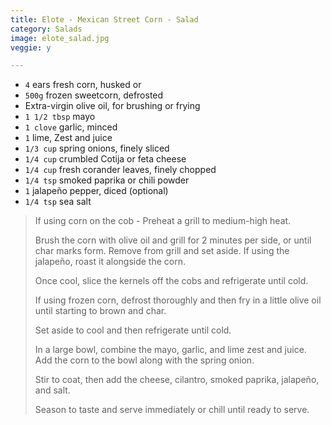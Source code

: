```yaml
---
title: Elote - Mexican Street Corn - Salad
category: Salads
image: elote_salad.jpg
veggie: y

--- 
```


* `4` ears fresh corn, husked 
or
* `500g` frozen sweetcorn, defrosted
* Extra-virgin olive oil, for brushing or frying 
* `1 1/2 tbsp` mayo
* `1 clove` garlic, minced
* `1` lime, Zest and juice
* `1/3 cup` spring onions, finely sliced
* `1/4 cup` crumbled Cotija or feta cheese
* `1/4 cup` fresh corander leaves, finely chopped 
* `1/4 tsp` smoked paprika or chili powder
* `1` jalapeño pepper, diced (optional)
* `1/4 tsp` sea salt
 
> If using corn on the cob - Preheat a grill to medium-high heat.
> 
> Brush the corn with olive oil and grill for 2 minutes per side, or until char marks form. Remove from grill and set aside. If using the jalapeño, roast it alongside the corn.
>
> Once cool, slice the kernels off the cobs and refrigerate until cold.
> 
> If using frozen corn, defrost thoroughly and then fry in a little olive oil until starting to brown and char. 
>
> Set aside to cool and then refrigerate until cold.
>
> In a large bowl, combine the mayo, garlic, and lime zest and juice. 
> Add the corn to the bowl along with the spring onion. 
>
> Stir to coat, then add the cheese, cilantro, smoked paprika, jalapeño, and salt. 
>
>Season to taste and serve immediately or chill until ready to serve.